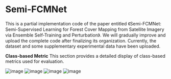 # Semi-FCMNet
This is a partial implementation code of the paper entitled 《Semi-FCMNet: Semi-Supervised Learning for Forest Cover Mapping from Satellite Imagery via Ensemble Self-Training and Perturbation》. We will gradually improve and upload the complete code after finalizing its organization. Currently, the dataset and some supplementary experimental data have been uploaded.

**Class-based Metric**
This section provides a detailed display of class-based metrics used for evaluation.

![image](https://github.com/baizegugugu/Semi-FCMNet/assets/88963390/b572e6e5-6d19-4861-a858-0a2fdb0635bc)
![image](https://github.com/baizegugugu/Semi-FCMNet/assets/88963390/b88a5fe3-584b-4160-bff0-b66326ebc4fb)
![image](https://github.com/baizegugugu/Semi-FCMNet/assets/88963390/8a9504ba-d820-4485-99cf-c712c24004e2)
![image](https://github.com/baizegugugu/Semi-FCMNet/assets/88963390/e7a4ca4b-a2df-4e08-981d-d4a48b8db2eb)
